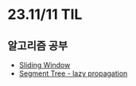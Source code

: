 # 23.11/11 TIL

## 알고리즘 공부

- [Sliding Window](https://www.youtube.com/watch?v=0uSEKnn5hJg&list=PL-OC--HdIAXMXZ3IXSeLaO9Rl6qJNGc6g&index=45)
- [Segment Tree - lazy propagation](https://www.youtube.com/watch?v=dJpNh7R4LM8&list=PL-OC--HdIAXMXZ3IXSeLaO9Rl6qJNGc6g&index=34)
